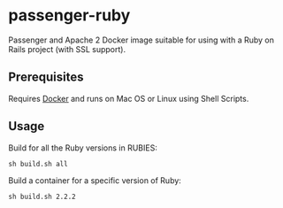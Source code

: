 # passenger-ruby

Passenger and Apache 2 Docker image suitable for using with a Ruby on Rails project (with SSL support).

## Prerequisites

Requires [Docker](https://www.docker.com) and runs on Mac OS or Linux using Shell Scripts.

## Usage

Build for all the Ruby versions in RUBIES:

	sh build.sh all

Build a container for a specific version of Ruby:

	sh build.sh 2.2.2